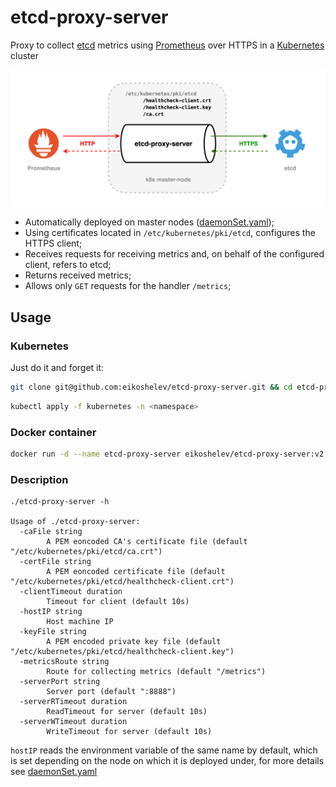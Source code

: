 # etcd-proxy-server

Proxy to collect [etcd](https://etcd.io/) metrics using [Prometheus](https://prometheus.io/) over HTTPS in a [Kubernetes](https://kubernetes.io/) cluster

![alt text](assets/scheme.png)

* Automatically deployed on master nodes ([daemonSet.yaml](kubernetes/manifests/daemonSet.yaml));
* Using certificates located in `/etc/kubernetes/pki/etcd`, configures the HTTPS client;
* Receives requests for receiving metrics and, on behalf of the configured client, refers to etcd;
* Returns received metrics;
* Allows only `GET` requests for the handler `/metrics`;

## Usage

### Kubernetes

Just do it and forget it:

```sh
git clone git@github.com:eikoshelev/etcd-proxy-server.git && cd etcd-proxy-server
```

```sh
kubectl apply -f kubernetes -n <namespace>
```

### Docker container

```sh
docker run -d --name etcd-proxy-server eikoshelev/etcd-proxy-server:v2.0.0
```

### Description

```
./etcd-proxy-server -h

Usage of ./etcd-proxy-server:
  -caFile string
    	A PEM eoncoded CA's certificate file (default "/etc/kubernetes/pki/etcd/ca.crt")
  -certFile string
    	A PEM eoncoded certificate file (default "/etc/kubernetes/pki/etcd/healthcheck-client.crt")
  -clientTimeout duration
    	Timeout for client (default 10s)
  -hostIP string
    	Host machine IP
  -keyFile string
    	A PEM encoded private key file (default "/etc/kubernetes/pki/etcd/healthcheck-client.key")
  -metricsRoute string
    	Route for collecting metrics (default "/metrics")
  -serverPort string
    	Server port (default ":8888")
  -serverRTimeout duration
    	ReadTimeout for server (default 10s)
  -serverWTimeout duration
    	WriteTimeout for server (default 10s)
```
  
`hostIP` reads the environment variable of the same name by default, which is set depending on the node on which it is deployed under, for more details see [daemonSet.yaml](kubernetes/manifests/daemonSet.yaml#L61)
